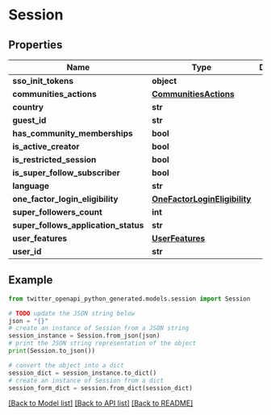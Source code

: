 # Session


## Properties

Name | Type | Description | Notes
------------ | ------------- | ------------- | -------------
**sso_init_tokens** | **object** |  | [optional] 
**communities_actions** | [**CommunitiesActions**](CommunitiesActions.md) |  | 
**country** | **str** |  | 
**guest_id** | **str** |  | 
**has_community_memberships** | **bool** |  | 
**is_active_creator** | **bool** |  | 
**is_restricted_session** | **bool** |  | 
**is_super_follow_subscriber** | **bool** |  | 
**language** | **str** |  | 
**one_factor_login_eligibility** | [**OneFactorLoginEligibility**](OneFactorLoginEligibility.md) |  | 
**super_followers_count** | **int** |  | 
**super_follows_application_status** | **str** |  | 
**user_features** | [**UserFeatures**](UserFeatures.md) |  | 
**user_id** | **str** |  | 

## Example

```python
from twitter_openapi_python_generated.models.session import Session

# TODO update the JSON string below
json = "{}"
# create an instance of Session from a JSON string
session_instance = Session.from_json(json)
# print the JSON string representation of the object
print(Session.to_json())

# convert the object into a dict
session_dict = session_instance.to_dict()
# create an instance of Session from a dict
session_form_dict = session.from_dict(session_dict)
```
[[Back to Model list]](../README.md#documentation-for-models) [[Back to API list]](../README.md#documentation-for-api-endpoints) [[Back to README]](../README.md)


